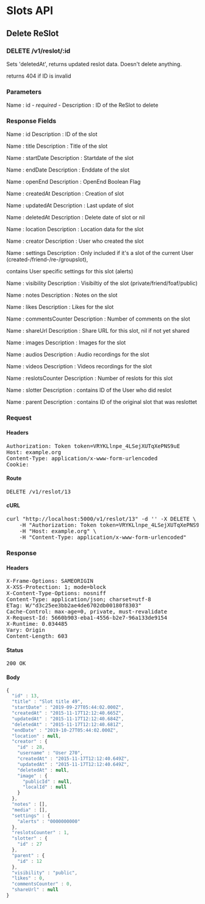 # Slots API

## Delete ReSlot

### DELETE /v1/reslot/:id

Sets &#39;deletedAt&#39;, returns updated reslot data. Doesn&#39;t delete anything.

returns 404 if ID is invalid

### Parameters

Name : id *- required -*
Description : ID of the ReSlot to delete


### Response Fields

Name : id
Description : ID of the slot

Name : title
Description : Title of the slot

Name : startDate
Description : Startdate of the slot

Name : endDate
Description : Enddate of the slot

Name : openEnd
Description : OpenEnd Boolean Flag

Name : createdAt
Description : Creation of slot

Name : updatedAt
Description : Last update of slot

Name : deletedAt
Description : Delete date of slot or nil

Name : location
Description : Location data for the slot

Name : creator
Description : User who created the slot

Name : settings
Description : Only included if it&#39;s a slot of the current User (created-/friend-/re-/groupslot),

contains User specific settings for this slot (alerts)

Name : visibility
Description : Visibiltiy of the slot (private/friend/foaf/public)

Name : notes
Description : Notes on the slot

Name : likes
Description : Likes for the slot

Name : commentsCounter
Description : Number of comments on the slot

Name : shareUrl
Description : Share URL for this slot, nil if not yet shared

Name : images
Description : Images for the slot

Name : audios
Description : Audio recordings for the slot

Name : videos
Description : Videos recordings for the slot

Name : reslotsCounter
Description : Number of reslots for this slot

Name : slotter
Description : contains ID of the User who did reslot

Name : parent
Description : contains ID of the original slot that was reslottet

### Request

#### Headers

<pre>Authorization: Token token=VRYKLlnpe_4LSejXUTqXePNS9uE
Host: example.org
Content-Type: application/x-www-form-urlencoded
Cookie: </pre>

#### Route

<pre>DELETE /v1/reslot/13</pre>

#### cURL

<pre class="request">curl &quot;http://localhost:5000/v1/reslot/13&quot; -d &#39;&#39; -X DELETE \
	-H &quot;Authorization: Token token=VRYKLlnpe_4LSejXUTqXePNS9uE&quot; \
	-H &quot;Host: example.org&quot; \
	-H &quot;Content-Type: application/x-www-form-urlencoded&quot;</pre>

### Response

#### Headers

<pre>X-Frame-Options: SAMEORIGIN
X-XSS-Protection: 1; mode=block
X-Content-Type-Options: nosniff
Content-Type: application/json; charset=utf-8
ETag: W/&quot;d3c25ee3bb2ae4de6702db00180f8303&quot;
Cache-Control: max-age=0, private, must-revalidate
X-Request-Id: 5660b903-eba1-4556-b2e7-96a133de9154
X-Runtime: 0.034485
Vary: Origin
Content-Length: 603</pre>

#### Status

<pre>200 OK</pre>

#### Body

```javascript
{
  "id" : 13,
  "title" : "Slot title 49",
  "startDate" : "2019-09-27T05:44:02.000Z",
  "createdAt" : "2015-11-17T12:12:40.665Z",
  "updatedAt" : "2015-11-17T12:12:40.684Z",
  "deletedAt" : "2015-11-17T12:12:40.681Z",
  "endDate" : "2019-10-27T05:44:02.000Z",
  "location" : null,
  "creator" : {
    "id" : 28,
    "username" : "User 270",
    "createdAt" : "2015-11-17T12:12:40.649Z",
    "updatedAt" : "2015-11-17T12:12:40.649Z",
    "deletedAt" : null,
    "image" : {
      "publicId" : null,
      "localId" : null
    }
  },
  "notes" : [],
  "media" : [],
  "settings" : {
    "alerts" : "0000000000"
  },
  "reslotsCounter" : 1,
  "slotter" : {
    "id" : 27
  },
  "parent" : {
    "id" : 12
  },
  "visibility" : "public",
  "likes" : 0,
  "commentsCounter" : 0,
  "shareUrl" : null
}
```
